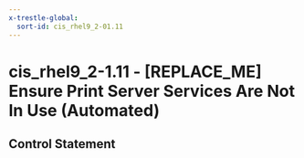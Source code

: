 ```yaml
---
x-trestle-global:
  sort-id: cis_rhel9_2-01.11
---
```


# cis_rhel9_2-1.11 - \[REPLACE_ME\] Ensure Print Server Services Are Not In Use (Automated)

## Control Statement
